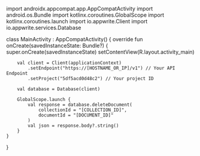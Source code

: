 import androidx.appcompat.app.AppCompatActivity
import android.os.Bundle
import kotlinx.coroutines.GlobalScope
import kotlinx.coroutines.launch
import io.appwrite.Client
import io.appwrite.services.Database

class MainActivity : AppCompatActivity() {
    override fun onCreate(savedInstanceState: Bundle?) {
        super.onCreate(savedInstanceState)
        setContentView(R.layout.activity_main)

        val client = Client(applicationContext)
            .setEndpoint("https://[HOSTNAME_OR_IP]/v1") // Your API Endpoint
            .setProject("5df5acd0d48c2") // Your project ID

        val database = Database(client)

        GlobalScope.launch {
            val response = database.deleteDocument(
                collectionId = "[COLLECTION_ID]",
                documentId = "[DOCUMENT_ID]"
            )
            val json = response.body?.string()
        }
    }
}